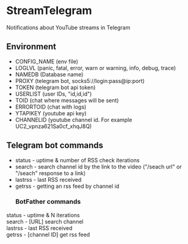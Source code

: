 # StreamTelegram
Notifications about YouTube streams in Telegram
## Environment
* CONFIG_NAME (env file)
* LOGLVL (panic, fatal, error, warn or warning, info, debug, trace)
* NAMEDB (Database name)
* PROXY (telegram bot, socks5://login:pass@ip:port)
* TOKEN (telegram bot api token)
* USERLIST (user IDs, "id,id,id")
* TOID (chat where messages will be sent)
* ERRORTOID (chat with logs)
* YTAPIKEY (youtube api key)
* CHANNELID (youtube channel id. For example UC2_vpnza621Sa0cf_xhqJ8Q)
## Telegram bot commands
* status - uptime & number of RSS check iterations
* search - search channel id by the link to the video ("/seach url" or "/seach" response to a link)
* lastrss - last RSS received
* getrss - getting an rss feed by channel id
  ### BotFather commands
status - uptime & N iterations  
search - [URL] search channel  
lastrss - last RSS received  
getrss - [channel ID] get rss feed